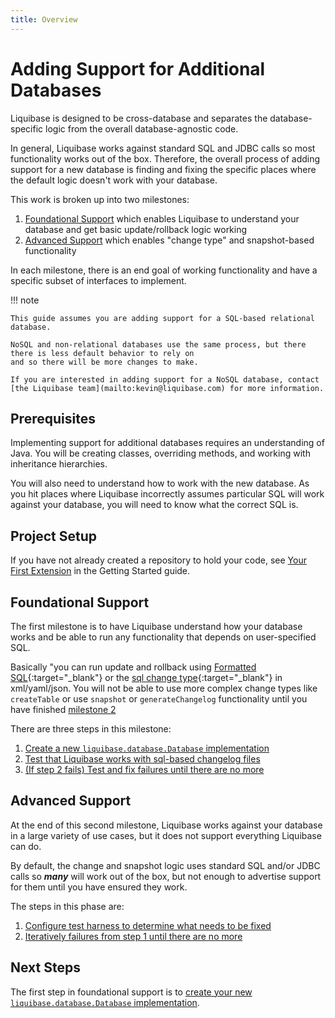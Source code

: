 ```yaml
---
title: Overview
---
```


# Adding Support for Additional Databases

Liquibase is designed to be cross-database and separates the database-specific logic from the overall database-agnostic code.

In general, Liquibase works against standard SQL and JDBC calls so most functionality works out of the box.
Therefore, the overall process of adding support for a new database is finding and fixing the specific places where the default logic
doesn't work with your database.

This work is broken up into two milestones:

1. [Foundational Support](#foundational) which enables Liquibase to understand your database and get basic update/rollback logic working
2. [Advanced Support](#advanced) which enables "change type" and snapshot-based functionality

In each milestone, there is an end goal of working functionality and have a specific subset of interfaces to implement. 

!!! note

    This guide assumes you are adding support for a SQL-based relational database. 
    
    NoSQL and non-relational databases use the same process, but there there is less default behavior to rely on 
    and so there will be more changes to make.

    If you are interested in adding support for a NoSQL database, contact [the Liquibase team](mailto:kevin@liquibase.com) for more information.

## Prerequisites

Implementing support for additional databases requires an understanding of Java. 
You will be creating classes, overriding methods, and working with inheritance hierarchies.

You will also need to understand how to work with the new database.
As you hit places where Liquibase incorrectly assumes particular SQL will work against your database, you will need to know what the correct SQL is.

## Project Setup

If you have not already created a repository to hold your code, see [Your First Extension](../../extensions-overview/your-first-extension.md) in the Getting Started guide. 

## <a name="foundational"></a>Foundational Support

The first milestone is to have Liquibase understand how your database works and be able to run any functionality that depends on user-specified SQL.

Basically "you can run update and rollback using [Formatted SQL](https://docs.liquibase.com/concepts/changelogs/sql-format.html){:target="_blank"} or 
the [sql change type](https://docs.liquibase.com/change-types/sql.html){:target="_blank"} in xml/yaml/json. 
You will not be able to use more complex change types like `createTable` or use `snapshot` or `generateChangelog` functionality until you have finished [milestone 2](#advanced)

There are three steps in this milestone:

1. [Create a new `liquibase.database.Database` implementation](milestone1-step1.md)
2. [Test that Liquibase works with sql-based changelog files](milestone1-step2.md)
3. [(If step 2 fails) Test and fix failures until there are no more](milestone1-step3.md)

## <a name="advanced"></a>Advanced Support

At the end of this second milestone, Liquibase works against your database in a large variety of use cases, but it does not support everything Liquibase can do. 

By default, the change and snapshot logic uses standard SQL and/or JDBC calls so **_many_** will work out of the box, but not enough to advertise support for them until you have ensured they work.

The steps in this phase are:

1. [Configure test harness to determine what needs to be fixed](milestone2-step1.md)
2. [Iteratively failures from step 1 until there are no more](milestone2-step2.md)

## Next Steps

The first step in foundational support is to [create your new `liquibase.database.Database` implementation](milestone1-step1.md).
